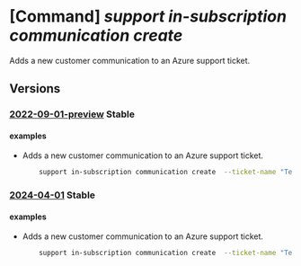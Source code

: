 # [Command] _support in-subscription communication create_

Adds a new customer communication to an Azure support ticket.

## Versions

### [2022-09-01-preview](/Resources/mgmt-plane/L3N1YnNjcmlwdGlvbnMve30vcHJvdmlkZXJzL21pY3Jvc29mdC5zdXBwb3J0L3N1cHBvcnR0aWNrZXRzL3t9L2NvbW11bmljYXRpb25zL3t9/2022-09-01-preview.xml) **Stable**

<!-- mgmt-plane /subscriptions/{}/providers/microsoft.support/supporttickets/{}/communications/{} 2022-09-01-preview -->

#### examples

- Adds a new customer communication to an Azure support ticket.
    ```bash
        support in-subscription communication create  --ticket-name "TestTicketName "--communication-name "TestTicketCommunicationName" --communication-body "TicketCommunicationBody" --communication-subject "TicketCommunicationSubject"
    ```

### [2024-04-01](/Resources/mgmt-plane/L3N1YnNjcmlwdGlvbnMve30vcHJvdmlkZXJzL21pY3Jvc29mdC5zdXBwb3J0L3N1cHBvcnR0aWNrZXRzL3t9L2NvbW11bmljYXRpb25zL3t9/2024-04-01.xml) **Stable**

<!-- mgmt-plane /subscriptions/{}/providers/microsoft.support/supporttickets/{}/communications/{} 2024-04-01 -->

#### examples

- Adds a new customer communication to an Azure support ticket.
    ```bash
        support in-subscription communication create  --ticket-name "TestTicketName "--communication-name "TestTicketCommunicationName" --communication-body "TicketCommunicationBody" --communication-subject "TicketCommunicationSubject"
    ```
